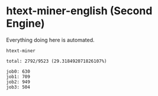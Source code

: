 # htext-miner-english (Second Engine)

Everything doing here is automated.

```
htext-miner

total: 2792/9523 (29.318492071826107%)

job0: 630
job1: 709
job2: 949
job3: 504
```